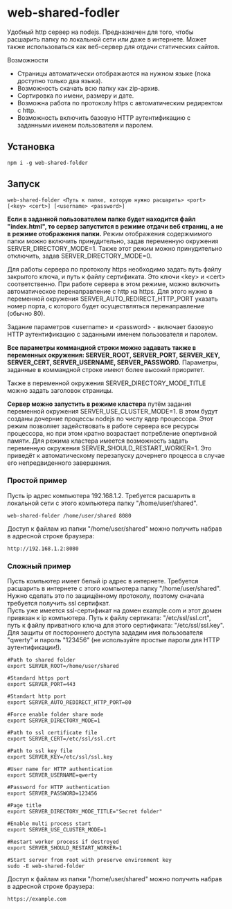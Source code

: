 # web-shared-fodler

Удобный http сервер на nodejs. Предназначен для того, чтобы расшарить папку по локальной сети или даже в интернете. Может также использоваться как веб-сервер для отдачи статических сайтов.

Возможности
* Страницы автоматически отображаются на нужном языке (пока доступно только два языка).
* Возможность скачать всю папку как zip-архив.
* Сортировка по имени, размеру и дате.
* Возможна работа по протоколу https с автоматическим редиректом с http.
* Возможность включить базовую HTTP аутентификацию с заданными именем пользователя и паролем.

## Установка
```
npm i -g web-shared-folder
```


## Запуск

```
web-shared-folder <Путь к папке, которую нужно расшарить> <port> [<key> <cert>] [<username> <password>]
```
**Если в заданной пользователем папке будет находится файл "index.html", то сервер запустится в режиме отдачи веб страниц, а не в режиме отображения папки.** Режим отображения содержмимого папки можно включить принудительно, задав переменную окружения SERVER_DIRECTORY_MODE=1. Также этот режим можно принудительно отключить, задав SERVER_DIRECTORY_MODE=0.

Для работы сервера по протоколу https необходимо задать путь файлу закрытого ключа, и путь к файлу сертификата. Это ключи \<key\> и \<cert\> соответственно.
При работе сервера в этом режиме, можно включить автоматическое перенаправление с http на https. Для этого нужно в переменной окружения SERVER_AUTO_REDIRECT_HTTP_PORT указать номер порта, с которого будет осуществляться перенаправление (обычно 80).

Задание параметров \<username\> и \<password\> - включает базовую HTTP аутентификацию с заданными именем пользователя и паролем.

**Все параметры коммандной строки можно задавать также в переменных окружения: SERVER_ROOT, SERVER_PORT, SERVER_KEY, SERVER_CERT, SERVER_USERNAME, SERVER_PASSWORD.** Параметры, заданные в коммандной строке имеют более высокий приоритет.

Также в переменной окружения SERVER_DIRECTORY_MODE_TITLE можно задать заголовок страницы.

**Сервер можно запустить в режиме кластера** путём задания переменной окружения SERVER_USE_CLUSTER_MODE=1. В этом будут созданы дочерние процессы nodejs по числу ядер процессора. Этот режим позволяет задействовать в работе сервера все ресурсы процессора, но при этом кратно возрастает потребление опертивной памяти. Для режима кластера имеется возможность задать переменную окружения SERVER_SHOULD_RESTART_WORKER=1. Это приведёт к автоматическому перезапуску дочернего процесса в случае его непредвиденного завершения.

### Простой пример
Пусть ip адрес компьютера 192.168.1.2. Требуется расшарить в локальной сети с этого компьютера папку "/home/user/shared".
```
web-shared-folder /home/user/shared 8080
```
Доступ к файлам из папки "/home/user/shared" можно получить набрав в адресной строке браузера:
```
http://192.168.1.2:8080
```

### Сложный пример
Пусть компьютер имеет белый ip адрес в интернете. Требуется расшарить в интернете с этого компьютера папку "/home/user/shared". Нужно сделать это по защищённому протоколу, поэтому сначала требуется получить ssl сертифкат.  
Пусть уже имеется ssl-сертификат на домен example.com и этот домен привязан к ip компьютера. Путь к файлу сертиката: "/etc/ssl/ssl.crt", путь к файлу приватного ключа для этого сертификата: "/etc/ssl/ssl.key".  
Для защиты от постороннего доступа зададим имя пользователя "qwerty" и пароль "123456" (не используйте простые пароли для HTTP аутентификации!).
```
#Path to shared folder
export SERVER_ROOT=/home/user/shared

#Standard https port
export SERVER_PORT=443

#Standart http port
export SERVER_AUTO_REDIRECT_HTTP_PORT=80

#Force enable folder share mode
export SERVER_DIRECTORY_MODE=1

#Path to ssl certificate file
export SERVER_CERT=/etc/ssl/ssl.crt

#Path to ssl key file
export SERVER_KEY=/etc/ssl/ssl.key

#User name for HTTP authentication
export SERVER_USERNAME=qwerty

#Password for HTTP authentication
export SERVER_PASSWORD=123456

#Page title
export SERVER_DIRECTORY_MODE_TITLE="Secret folder"

#Enable multi process start
export SERVER_USE_CLUSTER_MODE=1

#Restart worker process if destroyed
export SERVER_SHOULD_RESTART_WORKER=1

#Start server from root with preserve environment key
sudo -E web-shared-folder
```
Доступ к файлам из папки "/home/user/shared" можно получить набрав в адресной строке браузера:
```
https://example.com
```